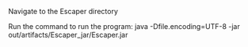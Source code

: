 Navigate to the Escaper directory

Run the command to run the program:
java -Dfile.encoding=UTF-8 -jar out/artifacts/Escaper_jar/Escaper.jar
